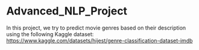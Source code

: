 # Advanced_NLP_Project
In this project, we try to predict movie genres based on their description using the following Kaggle dataset: https://www.kaggle.com/datasets/hijest/genre-classification-dataset-imdb
